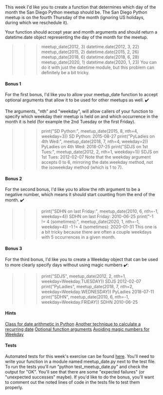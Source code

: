 This week I'd like you to create a function that determines which day of the month the San Diego Python meetup should be. The San Diego Python meetup is on the fourth Thursday of the month (ignoring US holidays, during which we reschedule it).

Your function should accept year and month arguments and should return a datetime.date object representing the day of the month for the meetup.

>>> meetup_date(2012, 3)
datetime.date(2012, 3, 22)
>>> meetup_date(2015, 2)
datetime.date(2015, 2, 26)
>>> meetup_date(2018, 6)
datetime.date(2018, 6, 28)
>>> meetup_date(2020, 1)
datetime.date(2020, 1, 23)
You can do it with just the datetime module, but this problem can definitely be a bit tricky.

#### Bonus 1

For the first bonus, I'd like you to allow your meetup_date function to accept optional arguments that allow it to be used for other meetups as well. ✔️

The arguments, "nth" and "weekday", will allow callers of your function to specify which weekday their meetup is held on and which occurrence in the month it is held (for example the 2nd Tuesday or the first Friday).

>>> print("SD Python:", meetup_date(2015, 8, nth=4, weekday=3))
SD Python: 2015-08-27
>>> print("PyLadies on 4th Wed:", meetup_date(2018, 7, nth=4, weekday=2))
PyLadies on 4th Wed: 2018-07-25
>>> print("SDJS on 1st Tues:", meetup_date(2012, 2, nth=1, weekday=1))
SDJS on 1st Tues: 2012-02-07
Note that the weekday argument accepts 0 to 6, mirroring the date.weekday method, not the isoweekday method (which is 1 to 7).

#### Bonus 2

For the second bonus, I'd like you to allow the nth argument to be a negative number, which means it should start counting from the end of the month. ✔️

>>> print("SDHN on last Friday:", meetup_date(2010, 6, nth=-1, weekday=4))
SDHN on last Friday: 2010-06-25
>>> print("-1 != 4 (sometimes):", meetup_date(2020, 1, nth=-1, weekday=4))
-1 != 4 (sometimes): 2020-01-31
This one is a bit tricky because there are often a couple weekdays with 5 occurrences in a given month.

#### Bonus 3

For the third bonus, I'd like you to create a Weekday object that can be used to more clearly specify days without using magic numbers ✔️:

>>> print("SDJS", meetup_date(2012, 2, nth=1, weekday=Weekday.TUESDAY))
SDJS 2012-02-07
>>> print("PyLadies", meetup_date(2018, 7, nth=2, weekday=Weekday.WEDNESDAY))
PyLadies 2018-07-11
>>> print("SDHN", meetup_date(2010, 6, nth=-1, weekday=Weekday.FRIDAY))
SDHN 2010-06-25

#### Hints

[Class for date arithmetic in Python](https://pymotw.com/3/datetime/index.html#timedeltas)
[Another technique to calculate a recurring date](https://pymotw.com/3/calendar/#calculating-dates)
[Optional function arguments](https://docs.python.org/3/tutorial/controlflow.html#more-on-defining-functions)
[Avoiding magic numbers for Weekday](https://docs.python.org/3/library/enum.html#module-enum)

#### Tests

Automated tests for this week's exercise can be found [here](https://www.pythonmorsels.com/exercises/a8ce6ad2f64c4804acd52f9a2de464e8/tests/). You'll need to write your function in a module named meetup_date.py next to the test file. To run the tests you'll run "python test_meetup_date.py" and check the output for "OK". You'll see that there are some "expected failures" (or "unexpected successes" maybe). If you'd like to do the bonus, you'll want to comment out the noted lines of code in the tests file to test them properly.
